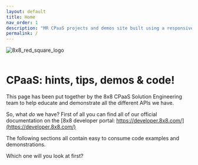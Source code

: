 ```yaml
---
layout: default
title: Home
nav_order: 1
description: "MR CPaaS projects and demos site built using a responsive Jekyll theme with built-in search that is easily customizable and hosted on GitHub Pages."
permalink: /
---
```


<img
    style="display: block;
           margin-left: auto;
           margin-right: auto;"
    src="https://mlwrogers.github.io/cpaas-wiki/image_assets/8x8_RedSquare_LogoSml_RGB.png"
    alt="8x8_red_square_logo">
&nbsp;

# CPaaS: hints, tips, demos & code!

This page has been put together by the 8x8 CPaaS Solution Engineering team to help educate and demonstrate all the different APIs we have.

So, what _do_ we have?
First of all you can find all of our official documentation on the [8x8 developer portal: https://developer.8x8.com/](https://developer.8x8.com/)

The following sections all contain easy to consume code examples and demonstrations.

Which one will you look at first?
